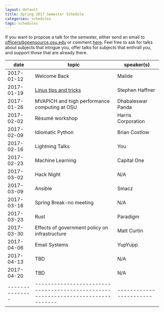 ```yaml
---
layout: default
title: Spring 2017 Semester Schedule
categories: schedules
tags: schedules
---
```


If you want to propose a talk for the semester, either send an email to 
<officers@opensource.osu.edu> or comment [here](https://github.com/OSUOSC/website/issues/255).
Feel free to ask for talks about subjects that intrigue you, offer talks for subjects that
 enthrall you, and support those that are already there.

| date		| topic										| speaker(s)		|
|---------------|-------------------------------------------------------------------------------|-----------------------|
| 2017-01-12	| Welcome Back									| Malide		|
| 2017-01-19	| [Linux tips and tricks](http://web.cse.ohio-state.edu/%7Ehaffners/linux/#/)	| Stephen Haffner	|
| 2017-01-26	| MVAPICH and high performance computing at OSU					| Dhabaleswar Panda	|
| 2017-02-02	| Résumé workshop								| Harris Corporation	|
| 2017-02-09	| Idiomatic Python								| Brian Costlow		|
| 2017-02-16	| Lightning Talks								| You			|
| 2017-02-23	| Machine Learning								| Capital One		|
| 2017-03-02	| Hack Night									| N/A			|
| 2017-03-09	| Ansible									| Smacz			|
| 2017-03-16	| Spring Break-no meeting							| N/A			|
| 2017-03-23	| Rust										| Paradigm		|
| 2017-03-30	| Effects of government policy on infrastructure				| Matt Curtin		|
| 2017-04-06	| Email Systems									| YupYupp		|
| 2017-04-13	| TBD										| N/A			|
| 2017-04-20	| TBD										| N/A			|
|---------------|-------------------------------------------------------------------------------|-----------------------|


<!-- generated by _helpers/newPost.rb -->
